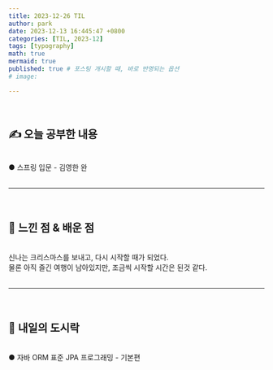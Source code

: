 ```yaml
---
title: 2023-12-26 TIL 
author: park
date: 2023-12-13 16:445:47 +0800
categories: [TIL, 2023-12]
tags: [typography]
math: true
mermaid: true
published: true # 포스팅 개시할 때, 바로 반영되는 옵션
# image: 

---
```


<br>

## ✍ 오늘 공부한 내용

<br>
● 스프링 입문 - 김영한 완<br>

<br>

---

<br>

## 🧠 느낀 점 & 배운 점 

<br>
신나는 크리스마스를 보내고, 다시 시작할 때가 되었다.<br>
물론 아직 즐긴 여행이 남아있지만, 조금씩 시작할 시간은 된것 같다.<br>
<br>

---

<br>

## 🍱 내일의 도시락

<br>
● 자바 ORM 표준 JPA 프로그래밍 - 기본편<br>
<br>
<br>